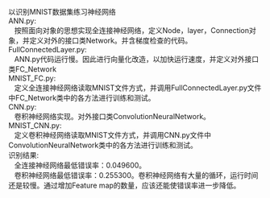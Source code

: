 以识别MNIST数据集练习神经网络<br>
ANN.py:<br>
&nbsp;&nbsp;&nbsp;按照面向对象的思想实现全连接神经网络，定义Node，layer，Connection对象，并定义对外的接口类Network。并含梯度检查的代码。<br>
FullConnectedLayer.py:<br>
&nbsp;&nbsp;&nbsp;ANN.py代码运行慢。因此进行向量化改造，以加快运行速度，并定义对外接口类FC_Network<br>
MNIST_FC.py:<br>
&nbsp;&nbsp;&nbsp;定义全连接神经网络读取MNIST文件方式，并调用FullConnectedLayer.py文件中FC_Network类中的各方法进行训练和测试。<br>
CNN.py:<br>
&nbsp;&nbsp;&nbsp;卷积神经网络实现。对外接口类ConvolutionNeuralNetwork。<br>
MNIST_CNN.py:<br>
&nbsp;&nbsp;&nbsp;定义卷积神经网络读取MNIST文件方式，并调用CNN.py文件中ConvolutionNeuralNetwork类中的各方法进行训练和测试。<br>
识别结果:<br>
&nbsp;&nbsp;&nbsp;全连接神经网络最低错误率：0.049600。<br>
&nbsp;&nbsp;&nbsp;卷积神经网络最低错误率：0.255300。卷积神经网络有大量的循环，运行时间还是较慢。通过增加Feature map的数量，应该还能使错误率进一步降低。<br>